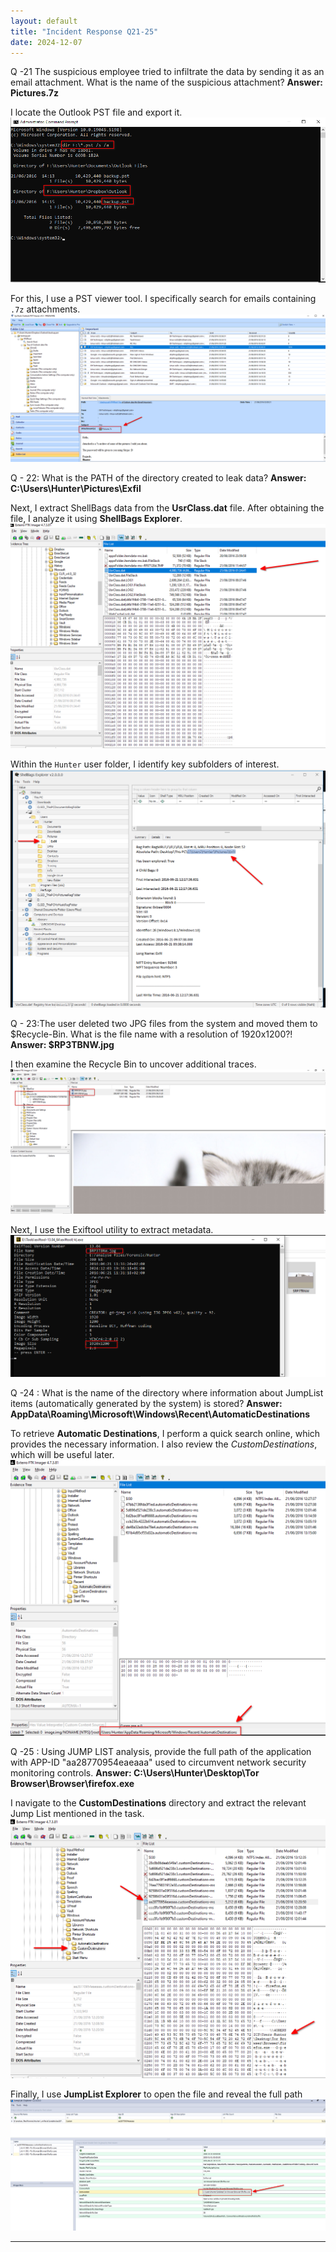 ```yaml
---
layout: default
title: "Incident Response Q21-25"
date: 2024-12-07
---
```


 
 Q -21 The suspicious employee tried to infiltrate the data by sending it as an email attachment. What is the name of the suspicious attachment?
 **Answer: Pictures.7z**

I locate the Outlook PST file and export it.
![](_resources/2d4a1c0ec0a636fbde264c5b809f6e4b.png)

For this, I use a PST viewer tool. I specifically search for emails containing `.7z` attachments.
![](_resources/e6cd3269b6e66b73f05d74ac47ebefd0.png)

Q - 22: What is the PATH of the directory created to leak data?
**Answer: C:\Users\Hunter\Pictures\Exfil**

Next, I extract ShellBags data from the **UsrClass.dat** file. After obtaining the file, I analyze it using **ShellBags Explorer**.
![](_resources/8ca0e35f6c45d385d2b58939dbd00261.png)

Within the `Hunter` user folder, I identify key subfolders of interest.
![](_resources/0a78fd7f4ba01d7c52559d1a7b66c506.png)

Q - 23:The user deleted two JPG files from the system and moved them to $Recycle-Bin. What is the file name with a resolution of 1920x1200?!
**Answer:  $RP3TBNW.jpg**

I then examine the Recycle Bin to uncover additional traces.
![](_resources/48240eed97289e1ef50ca10c750e7db2.png)

Next, I use the Exiftool utility to extract metadata.
![](_resources/04481efd5a9c69c0da6ae7e186ec31f2.png)

Q -24 : What is the name of the directory where information about JumpList items (automatically generated by the system) is stored?
**Answer: AppData\Roaming\Microsoft\Windows\Recent\AutomaticDestinations**

To retrieve **Automatic Destinations**, I perform a quick search online, which provides the necessary information. I also review the *CustomDestinations*, which will be useful later.
![](_resources/894e2ae0d5e9bab1084eab02f5d0c8df.png)

Q -25 : Using JUMP LIST analysis, provide the full path of the application with APP-ID "aa28770954eaeaaa" used to circumvent network security monitoring controls.
**Answer: C:\Users\Hunter\Desktop\Tor Browser\Browser\firefox.exe**

I navigate to the **CustomDestinations** directory and extract the relevant Jump List mentioned in the task.
![](_resources/893ba95dc41320a08c454c5e458a5ae7.png)

Finally, I use **JumpList Explorer** to open the file and reveal the full path
![](_resources/05bd1ceb59101875ec89ab8a5a66dd56.png)


---
